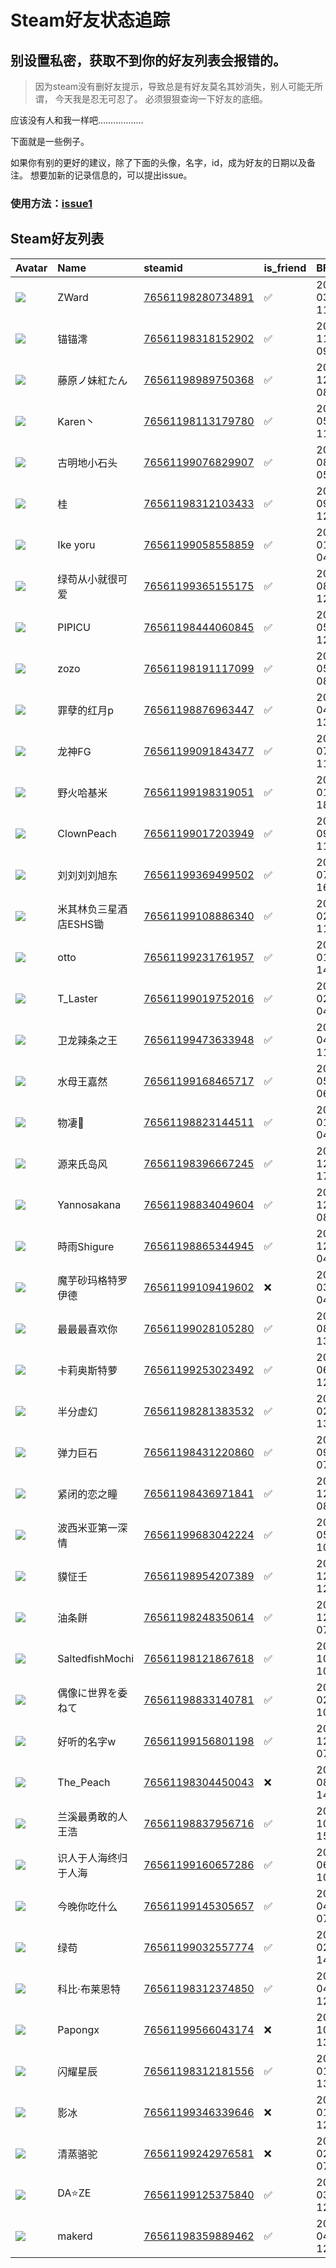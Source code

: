 # Steam好友状态追踪
## 别设置私密，获取不到你的好友列表会报错的。

> 因为steam没有删好友提示，导致总是有好友莫名其妙消失，别人可能无所谓，
> 今天我是忍无可忍了。 必须狠狠查询一下好友的底细。

应该没有人和我一样吧………………

下面就是一些例子。

如果你有别的更好的建议，除了下面的头像，名字，id，成为好友的日期以及备注。 想要加新的记录信息的，可以提出issue。

### 使用方法：[issue1](https://github.com/systemannounce/SteamFriends/issues/1)



## Steam好友列表

| Avatar                                                                            | Name            | steamid                                                                     | is_friend   | BFD                 | Remark   |
|:----------------------------------------------------------------------------------|:----------------|:----------------------------------------------------------------------------|:------------|:--------------------|:---------|
| ![](https://avatars.steamstatic.com/f48d0711ce228462c670087a4500e8ce791713d8.jpg) | ZWard           | [76561198280734891](https://steamcommunity.com/profiles/76561198280734891/) | ✅           | 2022-03-04 11:49:18 |          |
| ![](https://avatars.steamstatic.com/b9e8df3435d73d5a601912cec35949b1802f4427.jpg) | 锚锚澪             | [76561198318152902](https://steamcommunity.com/profiles/76561198318152902/) | ✅           | 2022-11-02 09:36:01 |          |
| ![](https://avatars.steamstatic.com/6889e542266ff1eca9c32d7f405a723a0e19f756.jpg) | 藤原ノ妹紅たん         | [76561198989750368](https://steamcommunity.com/profiles/76561198989750368/) | ✅           | 2021-12-29 08:47:38 |          |
| ![](https://avatars.steamstatic.com/f07d9975b8f903faa86e94445fbd9edb3c9f2d10.jpg) | Karen丶          | [76561198113179780](https://steamcommunity.com/profiles/76561198113179780/) | ✅           | 2022-05-20 11:37:29 |          |
| ![](https://avatars.steamstatic.com/8c94ebd31b7c7eff073cf21c7e99a268e897b07c.jpg) | 古明地小石头          | [76561199076829907](https://steamcommunity.com/profiles/76561199076829907/) | ✅           | 2022-08-21 05:30:41 |          |
| ![](https://avatars.steamstatic.com/1fd2121d59dedb035fad27e5892c94320eff3550.jpg) | 桂               | [76561198312103433](https://steamcommunity.com/profiles/76561198312103433/) | ✅           | 2021-09-09 12:23:18 |          |
| ![](https://avatars.steamstatic.com/1d0cfe907c340c6e6698b858eddf36bde3620b5a.jpg) | Ike yoru        | [76561199058558859](https://steamcommunity.com/profiles/76561199058558859/) | ✅           | 2022-01-06 04:34:55 |          |
| ![](https://avatars.steamstatic.com/c395cefc860f4037f70e4c7a28f76aeabdd97746.jpg) | 绿苟从小就很可爱        | [76561199365155175](https://steamcommunity.com/profiles/76561199365155175/) | ✅           | 2022-08-25 12:52:50 |          |
| ![](https://avatars.steamstatic.com/148ff422f2245ab66abfeabf3f7506861d6b703b.jpg) | PIPICU          | [76561198444060845](https://steamcommunity.com/profiles/76561198444060845/) | ✅           | 2020-05-01 12:50:35 |          |
| ![](https://avatars.steamstatic.com/a6642fe93d086d56a54d0260a0c5f30ef477ad8e.jpg) | zozo            | [76561198191117099](https://steamcommunity.com/profiles/76561198191117099/) | ✅           | 2022-05-22 08:48:06 |          |
| ![](https://avatars.steamstatic.com/1969baa91a0d3c56762edc9f7b3b35d654895cf2.jpg) | 罪孽的红月p          | [76561198876963447](https://steamcommunity.com/profiles/76561198876963447/) | ✅           | 2022-04-08 13:15:20 |          |
| ![](https://avatars.steamstatic.com/7dd2eebc496c1465b9458c7b7ca63e8a0fb38d15.jpg) | 龙神FG            | [76561199091843477](https://steamcommunity.com/profiles/76561199091843477/) | ✅           | 2024-07-26 11:02:06 |          |
| ![](https://avatars.steamstatic.com/eccd1a81be75a445b3f29186320cc856bcb99a6c.jpg) | 野火哈基米           | [76561199198319051](https://steamcommunity.com/profiles/76561199198319051/) | ✅           | 2024-01-11 18:11:01 |          |
| ![](https://avatars.steamstatic.com/81a81deffeb48d85073f4515e86c96e31d10f7bc.jpg) | ClownPeach      | [76561199017203949](https://steamcommunity.com/profiles/76561199017203949/) | ✅           | 2024-09-07 11:34:09 |          |
| ![](https://avatars.steamstatic.com/9ab854c23ad39c58c4a0dcb78a9104a2cd9691d4.jpg) | 刘刘刘刘旭东          | [76561199369499502](https://steamcommunity.com/profiles/76561199369499502/) | ✅           | 2022-07-21 16:21:43 |          |
| ![](https://avatars.steamstatic.com/0bfa6fc4d46761f66b9eecfc30aacb0af7b74c7c.jpg) | 米其林负三星酒店ESHS锄   | [76561199108886340](https://steamcommunity.com/profiles/76561199108886340/) | ✅           | 2024-02-23 11:51:16 |          |
| ![](https://avatars.steamstatic.com/d5600f93c830be2024aa5ff077a4edc713cc7e3d.jpg) | otto            | [76561199231761957](https://steamcommunity.com/profiles/76561199231761957/) | ✅           | 2022-01-12 14:06:28 |          |
| ![](https://avatars.steamstatic.com/33b20ac696042b16bde3cbb04c128fab8b4b7f1a.jpg) | T_Laster        | [76561199019752016](https://steamcommunity.com/profiles/76561199019752016/) | ✅           | 2022-02-22 04:16:06 |          |
| ![](https://avatars.steamstatic.com/f282a92db70783aac4cce1f162b646e39ca0c78a.jpg) | 卫龙辣条之王          | [76561199473633948](https://steamcommunity.com/profiles/76561199473633948/) | ✅           | 2024-04-02 11:40:43 |          |
| ![](https://avatars.steamstatic.com/40929a9835637e924e2a3a8fb5d6881a68bdc5b9.jpg) | 水母王嘉然           | [76561199168465717](https://steamcommunity.com/profiles/76561199168465717/) | ✅           | 2022-05-04 06:39:01 |          |
| ![](https://avatars.steamstatic.com/64455b3f80e6419b182bf68c483de214f5f56d75.jpg) | 物凄🍧             | [76561198823144511](https://steamcommunity.com/profiles/76561198823144511/) | ✅           | 2022-01-01 04:23:56 |          |
| ![](https://avatars.steamstatic.com/c8a7c092637178f378e0d6103986e99e3e377d48.jpg) | 源来氏岛风           | [76561198396667245](https://steamcommunity.com/profiles/76561198396667245/) | ✅           | 2022-12-19 17:16:51 |          |
| ![](https://avatars.steamstatic.com/91128ea25fa4f459f2e0dacb7950c0e358285105.jpg) | Yannosakana     | [76561198834049604](https://steamcommunity.com/profiles/76561198834049604/) | ✅           | 2021-12-20 08:56:43 |          |
| ![](https://avatars.steamstatic.com/c3bc06961db64080a517366bf703083590d23812.jpg) | 時雨Shigure       | [76561198865344945](https://steamcommunity.com/profiles/76561198865344945/) | ✅           | 2022-12-23 04:14:39 |          |
| ![](https://avatars.steamstatic.com/52b676256b5e365061ac842844fdf4e180ee0c01.jpg) | 魔芋砂玛格特罗伊德       | [76561199109419602](https://steamcommunity.com/profiles/76561199109419602/) | ❌           | 2024-03-23 04:39:53 |          |
| ![](https://avatars.steamstatic.com/bd578af7498c9a5b2754230c1843d05ffd0a43f1.jpg) | 最最最喜欢你          | [76561199028105280](https://steamcommunity.com/profiles/76561199028105280/) | ✅           | 2024-08-06 13:59:24 |          |
| ![](https://avatars.steamstatic.com/e1f6ccf521c7ca5e998b4a8ddb8a99f7b0318e1d.jpg) | 卡莉奥斯特萝          | [76561199253023492](https://steamcommunity.com/profiles/76561199253023492/) | ✅           | 2022-06-17 12:24:41 |          |
| ![](https://avatars.steamstatic.com/6988b8a131e06f1b44dfdf9a2b15e3a8525cf7d3.jpg) | 半分虚幻            | [76561198281383532](https://steamcommunity.com/profiles/76561198281383532/) | ✅           | 2022-02-21 13:06:33 |          |
| ![](https://avatars.steamstatic.com/7982a5cfadc6442c0018a783d76331445b9b48e9.jpg) | 弹力巨石            | [76561198431220860](https://steamcommunity.com/profiles/76561198431220860/) | ✅           | 2021-09-17 07:03:18 |          |
| ![](https://avatars.steamstatic.com/59023d758c28ff6e6eb47c5baca9d359f892e279.jpg) | 紧闭的恋之瞳          | [76561198436971841](https://steamcommunity.com/profiles/76561198436971841/) | ✅           | 2021-12-11 08:59:19 |          |
| ![](https://avatars.steamstatic.com/e65aa9009609fff0b0829a4fb7b42812f5461f23.jpg) | 波西米亚第一深情        | [76561199683042224](https://steamcommunity.com/profiles/76561199683042224/) | ✅           | 2024-05-11 10:54:43 |          |
| ![](https://avatars.steamstatic.com/76daf44ab927fbe967b0893e7a8ebbca5a62778b.jpg) | 貘怔壬             | [76561198954207389](https://steamcommunity.com/profiles/76561198954207389/) | ✅           | 2021-12-20 12:15:03 |          |
| ![](https://avatars.steamstatic.com/7a2a7e53c69b1f0a6a9f1c35adcc34c92b1978bc.jpg) | 油条餅             | [76561198248350614](https://steamcommunity.com/profiles/76561198248350614/) | ✅           | 2022-12-25 07:25:11 |          |
| ![](https://avatars.steamstatic.com/5627b22da83e0117b9bec010657f21ff3089b1e2.jpg) | SaltedfishMochi | [76561198121867618](https://steamcommunity.com/profiles/76561198121867618/) | ✅           | 2023-10-06 10:54:27 |          |
| ![](https://avatars.steamstatic.com/c47235a056b2dfd1096eabec8e0be342a28d93a5.jpg) | 偶像に世界を委ねて       | [76561198833140781](https://steamcommunity.com/profiles/76561198833140781/) | ✅           | 2024-02-21 10:28:10 |          |
| ![](https://avatars.steamstatic.com/16f625038d77236d3be716c0861bee8000a1e5ec.jpg) | 好听的名字w          | [76561199156801198](https://steamcommunity.com/profiles/76561199156801198/) | ✅           | 2021-12-20 07:35:05 |          |
| ![](https://avatars.steamstatic.com/437465cef39b66499eaadbc3af955696239c1962.jpg) | The_Peach       | [76561198304450043](https://steamcommunity.com/profiles/76561198304450043/) | ❌           | 2022-08-06 14:25:48 |          |
| ![](https://avatars.steamstatic.com/f82ad92ff5334fbe412ff3c24b0df64f9ab469b6.jpg) | 兰溪最勇敢的人王浩       | [76561198837956716](https://steamcommunity.com/profiles/76561198837956716/) | ✅           | 2023-10-06 15:40:11 |          |
| ![](https://avatars.steamstatic.com/45ac3b4c810fb093c6ffeab0588408750227c32c.jpg) | 识人于人海终归于人海      | [76561199160657286](https://steamcommunity.com/profiles/76561199160657286/) | ✅           | 2021-06-14 10:50:56 |          |
| ![](https://avatars.steamstatic.com/a16220a00267962e95111eeb510d240c2034c2be.jpg) | 今晚你吃什么          | [76561199145305657](https://steamcommunity.com/profiles/76561199145305657/) | ✅           | 2022-04-06 07:30:04 |          |
| ![](https://avatars.steamstatic.com/bf251b42d11a028fdf466fa98fe369a2a29b50fd.jpg) | 绿苟              | [76561199032557774](https://steamcommunity.com/profiles/76561199032557774/) | ✅           | 2022-02-24 14:43:09 |          |
| ![](https://avatars.steamstatic.com/32276fd108b437842fb85e7f993dd7030bbfdfad.jpg) | 科比·布莱恩特         | [76561198312374850](https://steamcommunity.com/profiles/76561198312374850/) | ✅           | 2022-04-06 12:09:50 |          |
| ![](https://avatars.steamstatic.com/f4f72fe7ff20328854d639ddcf0672a829c74335.jpg) | Papongx         | [76561199566043174](https://steamcommunity.com/profiles/76561199566043174/) | ❌           | 2024-10-09 13:38:49 |          |
| ![](https://avatars.steamstatic.com/fdf4ef82ee89c5058cec04b84c8189608107a26f.jpg) | 闪耀星辰            | [76561198312181556](https://steamcommunity.com/profiles/76561198312181556/) | ✅           | 2025-01-21 13:22:35 |          |
| ![](https://avatars.steamstatic.com/fa5062a83363625417f2a9ea9baa2ecf710d19f8.jpg) | 影冰              | [76561199346339646](https://steamcommunity.com/profiles/76561199346339646/) | ❌           | 2025-01-23 12:13:12 |          |
| ![](https://avatars.steamstatic.com/03527e7314e72f597a639a826b9d314b487af9e1.jpg) | 清蒸骆驼            | [76561199242976581](https://steamcommunity.com/profiles/76561199242976581/) | ❌           | 2025-02-07 07:39:59 |          |
| ![](https://avatars.steamstatic.com/ba1d37542e95ef647caaf5c1ab09d243b66ac7f2.jpg) | DA⭐ZE           | [76561199125375840](https://steamcommunity.com/profiles/76561199125375840/) | ✅           | 2025-03-22 12:58:47 |          |
| ![](https://avatars.steamstatic.com/22986f17a461d2ca5db45e8c149befbdcb02e1a3.jpg) | makerd          | [76561198359889462](https://steamcommunity.com/profiles/76561198359889462/) | ✅           | 2025-04-17 12:57:38 |          |